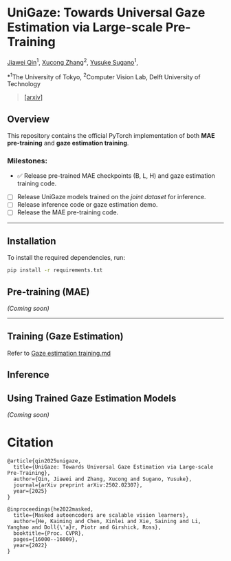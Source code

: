 # UniGaze: Towards Universal Gaze Estimation via Large-scale Pre-Training
<a href="https://jqin-home.github.io/">Jiawei Qin</a><sup>1</sup>, 
<a href="https://www.ccmitss.com/zhang">Xucong Zhang</a><sup>2</sup>, 
<a href="https://www.yusuke-sugano.info/">Yusuke Sugano</a><sup>1</sup>, 

*<sup>1</sup>The University of Tokyo, <sup>2</sup>Computer Vision Lab, Delft University of Technology 

> [[arxiv]](https://arxiv.org/pdf/2502.02307)





<!-- [*UniGaze: Towards Universal Gaze Estimation via Large-scale Pre-Training*](https://arxiv.org/pdf/2502.02307)  -->

<!-- <a href="https://jqin-home.github.io/">Jiawei Qin</a><sup>1</sup>, 
<a href="https://www.ccmitss.com/zhang">Xucong Zhang</a><sup>2</sup>, 
<a href="https://www.yusuke-sugano.info/">Yusuke Sugano</a><sup>1</sup>, 

*<sup>1</sup>The University of Tokyo, <sup>2</sup>Computer Vision Lab, Delft University of Technology  -->




<!-- <h4 align="left">
<a href="">Project Page</a>
</h4> -->



## Overview
This repository contains the official PyTorch implementation of both **MAE pre-training** and **gaze estimation training**.



### Milestones:
- :white_check_mark: Release pre-trained MAE checkpoints (B, L, H) and gaze estimation training code.
- [ ] Release UniGaze models trained on the *joint dataset* for inference.
- [ ] Release inference code or gaze estimation demo.
- [ ] Release the MAE pre-training code.

---


## Installation
<!-- 
we tested on:
- python 3.8
- torch 2.0.1
- torchvision 0.15.2
- numpy 1.24.2
- timm 1.0.9 -->

To install the required dependencies, run:
```bash
pip install -r requirements.txt
```

## Pre-training (MAE)
*(Coming soon)*

---



## Training (Gaze Estimation)
Refer to [Gaze estimation training.md](./gaze_estimation/README.md)


## Inference

## Using Trained Gaze Estimation Models
*(Coming soon)*

<!-- We provide **UniGaze-B, UniGaze-L, and UniGaze-H**, trained on **joint datasets** to enhance robustness and generalizability.

### Available Models
| Backbone | Config Name | Checkpoint | Training Data |
|----------|------------|------------|---------------|
| UniGaze-B | `configs/model/mae_b_16_gaze.yaml` | [Download](#) | |
| UniGaze-L | `configs/model/mae_l_16_gaze.yaml` | [Download](#) | |
| UniGaze-H | `configs/model/mae_h_14_gaze.yaml` | [Download](#) | |


```bash
projdir=<...>/UniGaze/gaze_estimation
cd ${projdir}
model=configs/model/mae_b_16_gaze.yaml 
ckpt_resume=<path to the trained gaze estimator checkpoint>

python draw_predict_video_wild.py \
    --model_cfg_path ${model} \
    -i ./input_video \
    --ckpt_resume ${ckpt_resume}
``` -->


# Citation
```
@article{qin2025unigaze,
  title={UniGaze: Towards Universal Gaze Estimation via Large-scale Pre-Training},
  author={Qin, Jiawei and Zhang, Xucong and Sugano, Yusuke},
  journal={arXiv preprint arXiv:2502.02307},
  year={2025}
}

@inproceedings{he2022masked,
  title={Masked autoencoders are scalable vision learners},
  author={He, Kaiming and Chen, Xinlei and Xie, Saining and Li, Yanghao and Doll{\'a}r, Piotr and Girshick, Ross},
  booktitle={Proc. CVPR},
  pages={16000--16009},
  year={2022}
}
```